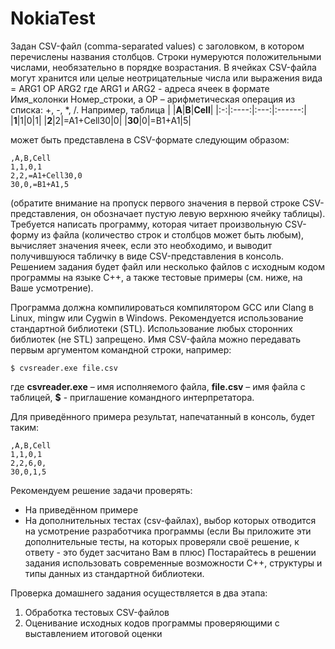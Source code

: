 # NokiaTest

Задан CSV-файл (comma-separated values) с заголовком, в котором перечислены названия столбцов. Строки нумеруются положительными числами, необязательно в порядке возрастания. В ячейках CSV-файла могут хранится или целые неотрицательные числа или выражения вида
= ARG1 OP ARG2
где ARG1 и ARG2 - адреса ячеек в формате Имя_колонки Номер_строки, а OP – арифметическая операция из списка: +, -, *, /.
Например, таблица
| |**A**|**B**|**Cell**|
|:-:|:----:|:---:|:------:|
|**1**|1|0|1|
|**2**|2|=A1+Cell30|0|
|**30**|0|=B1+A1|5|


может быть представлена в CSV-формате следующим образом:

```
,A,B,Cell
1,1,0,1
2,2,=A1+Cell30,0
30,0,=B1+A1,5
```
(обратите внимание на пропуск первого значения в первой строке CSV-представления, он обозначает пустую левую верхнюю ячейку таблицы).
Требуется написать программу, которая читает произвольную CSV-форму из файла (количество строк и столбцов может быть любым), вычисляет значения ячеек, если это необходимо, и выводит получившуюся табличку в виде CSV-представления в консоль. Решением задания будет файл или несколько файлов с исходным кодом программы на языке C++, а также тестовые примеры (см. ниже, на Ваше усмотрение). 

Программа должна компилироваться компилятором GCC или Clang в Linux, mingw или Cygwin в Windows. Рекомендуется использование стандартной библиотеки (STL). Использование любых сторонних библиотек (не STL) запрещено. Имя CSV-файла можно передавать первым аргументом командной строки, например:
```
$ cvsreader.exe file.csv
```
где **csvreader.exe** – имя исполняемого файла, **file.csv** – имя файла с таблицей, **$** - приглашение командного интерпретатора.

Для приведённого примера результат, напечатанный в консоль, будет таким:
```
,A,B,Cell
1,1,0,1
2,2,6,0,
30,0,1,5
```
Рекомендуем решение задачи проверять:
+ На приведённом примере
+	На дополнительных тестах (csv-файлах), выбор которых отводится на усмотрение разработчика программы (если Вы приложите эти дополнительные тесты, на которых проверяли своё решение, к ответу - это будет засчитано Вам в плюс)
Постарайтесь в решении задания использовать современные возможности С++, структуры и типы данных из стандартной библиотеки.

Проверка домашнего задания осуществляется в два этапа:
1.	Обработка тестовых CSV-файлов
2.	Оценивание исходных кодов программы проверяющими с выставлением итоговой оценки

